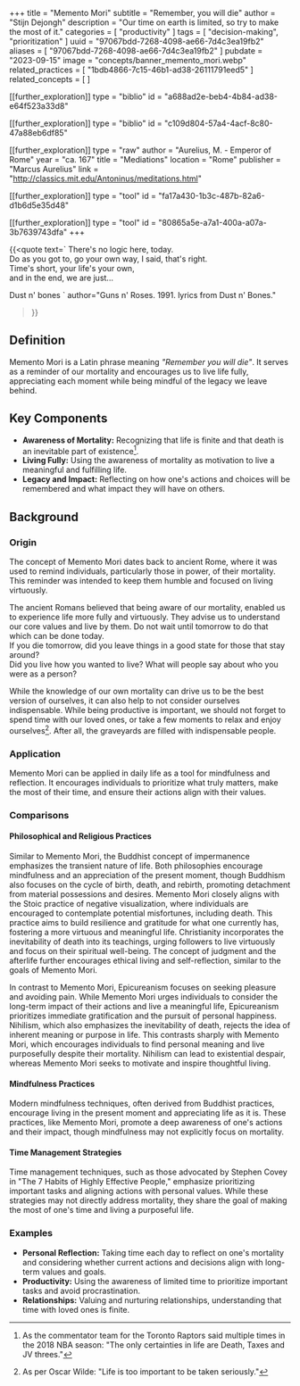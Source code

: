 +++
title = "Memento Mori"
subtitle = "Remember, you will die"
author = "Stijn Dejongh"
description = "Our time on earth is limited, so try to make the most of it."
categories = [ "productivity" ]
tags = [ "decision-making", "prioritization" ]
uuid = "97067bdd-7268-4098-ae66-7d4c3ea19fb2"
aliases = [ "97067bdd-7268-4098-ae66-7d4c3ea19fb2" ]
pubdate = "2023-09-15"
image = "concepts/banner_memento_mori.webp"
related_practices = [ "1bdb4866-7c15-46b1-ad38-26111791eed5" ]
related_concepts = [ ]

[[further_exploration]]
type = "biblio"
id = "a688ad2e-beb4-4b84-ad38-e64f523a33d8"

[[further_exploration]]
type = "biblio"
id = "c109d804-57a4-4acf-8c80-47a88eb6df85"

[[further_exploration]]
type = "raw"
author = "Aurelius, M. - Emperor of Rome"
year = "ca. 167"
title = "Mediations"
location = "Rome"
publisher = "Marcus Aurelius"
link = "http://classics.mit.edu/Antoninus/meditations.html"

[[further_exploration]]
type = "tool"
id = "fa17a430-1b3c-487b-82a6-d1b6d5e35d48"

[[further_exploration]]
type = "tool"
id = "80865a5e-a7a1-400a-a07a-3b7639743dfa"
+++

{{\<quote text=\`
There's no logic here, today.\
Do as you got to, go your own way, I said, that\'s right.\
Time's short, your life\'s your own,\
and in the end, we are just...

Dust n\' bones
\`
author="Guns n' Roses. 1991. lyrics from Dust n' Bones."

> }}

## Definition

Memento Mori is a Latin phrase meaning _"Remember you will die"_. It serves as a reminder of our mortality and encourages us to live life fully,
appreciating each moment while being mindful of the legacy we leave behind.

## Key Components

- **Awareness of Mortality:** Recognizing that life is finite and that death is an inevitable part of existence[^1].
- **Living Fully:** Using the awareness of mortality as motivation to live a meaningful and fulfilling life.
- **Legacy and Impact:** Reflecting on how one's actions and choices will be remembered and what impact they will have on others.

## Background

### Origin

The concept of Memento Mori dates back to ancient Rome, where it was used to remind individuals, particularly those in power, of their mortality.
This reminder was intended to keep them humble and focused on living virtuously.

The ancient Romans believed that being aware of our mortality, enabled us to experience life more fully and virtuously.
They advise us to understand our core values and live by them. Do not wait until tomorrow to do that which can be done today.\
If you die tomorrow, did you leave things in a good state for those that stay around?\
Did you live how you wanted to live? What will people say about who you were as a person?

While the knowledge of our own mortality can drive us to be the best version of ourselves, it can also help to not consider ourselves
indispensable. While being productive is important, we should not forget to spend time with our loved ones, or take a few moments to relax and
enjoy ourselves[^2]. After all, the graveyards are filled with indispensable people.

### Application

Memento Mori can be applied in daily life as a tool for mindfulness and reflection. It encourages individuals to prioritize what truly matters, make
the most of their time, and ensure their actions align with their values.

### Comparisons

#### Philosophical and Religious Practices

Similar to Memento Mori, the Buddhist concept of impermanence emphasizes the transient nature of life. Both philosophies encourage mindfulness and
an appreciation of the present moment, though Buddhism also focuses on the cycle of birth, death, and rebirth, promoting detachment from material
possessions and desires. Memento Mori closely aligns with the Stoic practice of negative visualization, where individuals are encouraged to contemplate potential
misfortunes, including death. This practice aims to build resilience and gratitude for what one currently has, fostering a more virtuous and
meaningful life. Christianity incorporates the inevitability of death into its teachings, urging followers to live virtuously and focus on their spiritual
well-being. The concept of judgment and the afterlife further encourages ethical living and self-reflection, similar to the goals of Memento Mori.

In contrast to Memento Mori, Epicureanism focuses on seeking pleasure and avoiding pain. While Memento Mori urges individuals to consider the
long-term impact of their actions and live a meaningful life, Epicureanism prioritizes immediate gratification and the pursuit of personal
happiness. Nihilism, which also emphasizes the inevitability of death, rejects the idea of inherent meaning or purpose in life. This contrasts sharply with
Memento Mori, which encourages individuals to find personal meaning and live purposefully despite their mortality. Nihilism can lead to existential
despair, whereas Memento Mori seeks to motivate and inspire thoughtful living.

#### Mindfulness Practices

Modern mindfulness techniques, often derived from Buddhist practices, encourage living in the present moment and appreciating life as it is. These
practices, like Memento Mori, promote a deep awareness of one's actions and their impact, though mindfulness may not explicitly focus on mortality.

#### Time Management Strategies

Time management techniques, such as those advocated by Stephen Covey in "The 7 Habits of Highly Effective People," emphasize prioritizing important
tasks and aligning actions with personal values. While these strategies may not directly address mortality, they share the goal of making the most
of one's time and living a purposeful life.

### Examples

- **Personal Reflection:** Taking time each day to reflect on one's mortality and considering whether current actions and decisions align with
  long-term values and goals.
- **Productivity:** Using the awareness of limited time to prioritize important tasks and avoid procrastination.
- **Relationships:** Valuing and nurturing relationships, understanding that time with loved ones is finite.

[^1]: As the commentator team for the Toronto Raptors said multiple times in the 2018 NBA season: "The only certainties in life are Death, Taxes and JV threes."

[^2]: As per Oscar Wilde: "Life is too important to be taken seriously."
